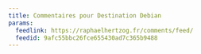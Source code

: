 ```yaml
---
title: Commentaires pour Destination Debian
params:
  feedlink: https://raphaelhertzog.fr/comments/feed/
  feedid: 9afc55bbc26fce655430ad7c365b9488
---
```

